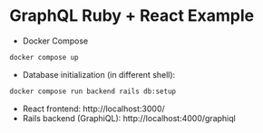 # GraphQL Ruby + React Example

- Docker Compose

```sh
docker compose up
```

- Database initialization (in different shell):

```sh
docker compose run backend rails db:setup
```

- React frontend: http://localhost:3000/
- Rails backend (GraphiQL): http://localhost:4000/graphiql
